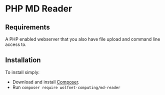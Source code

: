# PHP MD Reader  
  
## Requirements
A PHP enabled webserver that you also have file upload and command line access to.
   
## Installation  
To install simply:  
 - Download and install [Composer](https://getcomposer.org/download/).
 - Run `composer require wolfnet-computing/md-reader`
